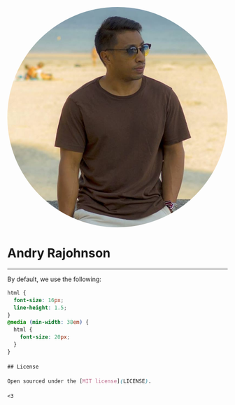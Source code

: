 <p align="center">
  <img src="images/headshot.jpg" style="border-radius: 50%;"/>
</p>

# Andry Rajohnson
-----

By default, we use the following:

```css
html {
  font-size: 16px;
  line-height: 1.5;
}
@media (min-width: 38em) {
  html {
    font-size: 20px;
  }
}

## License

Open sourced under the [MIT license](LICENSE).

<3
